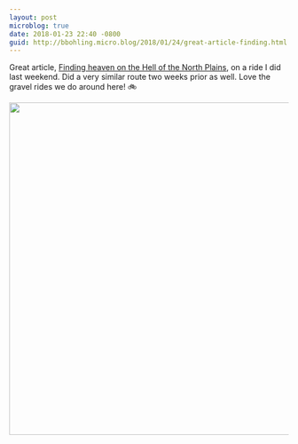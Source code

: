 ```yaml
---
layout: post
microblog: true
date: 2018-01-23 22:40 -0800
guid: http://bbohling.micro.blog/2018/01/24/great-article-finding.html
---
```

Great article, [Finding heaven on the Hell of the North Plains](https://bikeportland.org/2018/01/22/finding-heaven-on-the-hell-of-the-north-plains-265332), on a ride I did last weekend. Did a very similar route two weeks prior as well. Love the gravel rides we do around here! 🚲

<img src="http://micro.brandonbohling.com/uploads/2018/aece47e59e.jpg" width="600" height="599" />
